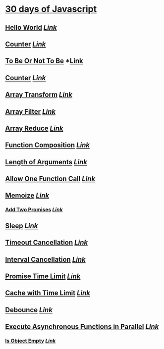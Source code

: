 # [30 days of Javascript](https://leetcode.com/studyplan/30-days-of-javascript/)

## [Hello World](/day-1/hello-world.js) *[Link](https://leetcode.com/problems/create-hello-world-function/?envType=study-plan-v2&envId=30-days-of-javascript)*

## [Counter](/day-1/counter.js) *[Link](https://leetcode.com/problems/counter/?envType=study-plan-v2&envId=30-days-of-javascript)*

## [To Be Or Not To Be](/day-1/tobe-or-nottobe.js) *[Link](https://leetcode.com/problems/to-be-or-not-to-be/?envType=study-plan-v2&envId=30-days-of-javascript)

## [Counter](/day-1/counter-2.js) *[Link](https://leetcode.com/problems/counter-ii/?envType=study-plan-v2&envId=30-days-of-javascript)*

## [Array Transform](/day-2/array-transform.js) *[Link](https://leetcode.com/problems/apply-transform-over-each-element-in-array/description/?envType=study-plan-v2&envId=30-days-of-javascript)*

## [Array Filter](/day-2/filter-array.js) *[Link](https://leetcode.com/problems/filter-elements-from-array/submissions/?envType=study-plan-v2&envId=30-days-of-javascript)*

## [Array Reduce](/day-3/reduce-array.js) *[Link](https://leetcode.com/problems/array-reduce-transformation/submissions/?envType=study-plan-v2&envId=30-days-of-javascript)*

## [Function Composition](/day-4/function-composition.js) *[Link](https://leetcode.com/problems/function-composition/description/?envType=study-plan-v2&envId=30-days-of-javascript)*

## [Length of Arguments](/day-5/args-length.js) *[Link](https://leetcode.com/problems/return-length-of-arguments-passed/description/?envType=study-plan-v2&envId=30-days-of-javascript)*

## [Allow One Function Call](/day-6/one-function.js) *[Link](https://leetcode.com/problems/allow-one-function-call/description/?envType=study-plan-v2&envId=30-days-of-javascript)*

## [Memoize](/day-7/memoize.js) *[Link](https://leetcode.com/problems/memoize/?envType=study-plan-v2&envId=30-days-of-javascript)*

### [Add Two Promises](/day-8/add-two-promises.js) *[Link](https://leetcode.com/problems/add-two-promises/description/?envType=study-plan-v2&envId=30-days-of-javascript)*

## [Sleep](/day-9/sleep.js) *[Link](https://leetcode.com/problems/sleep/?envType=study-plan-v2&envId=30-days-of-javascript)*

## [Timeout Cancellation](/day-10/timeout-cancel.js) *[Link](https://leetcode.com/problems/timeout-cancellation/?envType=study-plan-v2&envId=30-days-of-javascript)*

## [Interval Cancellation](/day-11/interval-cancel.js) *[Link](https://leetcode.com/problems/interval-cancellation/description/?envType=study-plan-v2&envId=30-days-of-javascript)*

## [Promise Time Limit](/day-12/promise-time-limit.js) *[Link](https://leetcode.com/problems/promise-time-limit/?envType=study-plan-v2&envId=30-days-of-javascript)*

## [Cache with Time Limit](/day-13/cache-time-limit.js) *[Link](https://leetcode.com/problems/cache-with-time-limit/?envType=study-plan-v2&envId=30-days-of-javascript)*

## [Debounce](/day-14/debounce.js) *[Link](https://leetcode.com/problems/debounce/?envType=study-plan-v2&envId=30-days-of-javascript)*

## [Execute Asynchronous Functions in Parallel](/day-15/parallel-async-functions.js) *[Link](https://leetcode.com/problems/execute-asynchronous-functions-in-parallel/?submissionId=1077108100)*

### [Is Object Empty](/day-16/is-object-empty.js) *[Link](https://leetcode.com/problems/is-object-empty/?envType=study-plan-v2&envId=30-days-of-javascript)*
